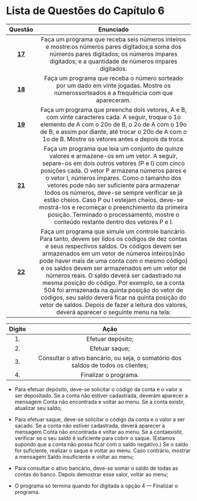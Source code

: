 #    Lista de Questões do Capítulo 6

Questão | Enunciado
:--------: | :-----------:
[**17**](https://github.com/isadorabraide/DisciplinaPOO2023.2/blob/main/Lista03/Cap06/Q17R/src/br/edu/principal/Principal.java) | Faça um programa que receba seis números inteiros e mostre:os números pares digitados;a soma dos números pares digitados; os números ímpares digitados; e a quantidade de números ímpares digitados.
[**18**](https://github.com/isadorabraide/DisciplinaPOO2023.2/blob/main/Lista03/Cap06/Q18R/src/br/edu/principal/Principal.java) | Faça um programa que receba o número sorteado por um dado em vinte jogadas. Mostre os númerossorteados e a frequência com que apareceram.
[**19**](https://github.com/isadorabraide/DisciplinaPOO2023.2/blob/main/Lista03/Cap06/Q19R/src/br/edu/principal/Principal.java) | Faça um programa que preencha dois vetores, A e B, com vinte caracteres cada. A seguir, troque o 1o elemento de A com o 20o de B, o 2o de A com o 19o de B, e assim por diante, até trocar o 20o de A com o 1o de B. Mostre os vetores antes e depois da troca.
[**21**](https://github.com/isadorabraide/DisciplinaPOO2023.2/blob/main/Lista03/Cap06/Q21R/src/br/edu/principal/Principal.java) | Faça um programa que leia um conjunto de quinze valores e armazene-os em um vetor. A seguir, separe-os em dois outros vetores (P e I) com cinco posições cada. O vetor P armazena números pares e o vetor I, números ímpares. Como o tamanho dos vetores pode não ser suficiente para armazenar todos os números, deve-se sempre verificar se já estão cheios. Caso P ou I estejam cheios, deve-se mostrá-los e recomeçar o preenchimento da primeira posição. Terminado o processamento, mostre o conteúdo restante dentro dos vetores P e I.
[**22**](https://github.com/isadorabraide/DisciplinaPOO2023.2/blob/main/Lista03/Cap06/Q22R/src/br/edu/principal/Principal.java) | Faça um programa que simule um controle bancário. Para tanto, devem ser lidos os códigos de dez contas e seus respectivos saldos. Os códigos devem ser armazenados em um vetor de números inteiros(não pode haver mais de uma conta com o mesmo código) e os saldos devem ser armazenados em um vetor de números reais. O saldo deverá ser cadastrado na mesma posição do código. Por exemplo, se a conta 504 foi armazenada na quinta posição do vetor de códigos, seu saldo deverá ficar na quinta posição do vetor de saldos. Depois de fazer a leitura dos valores, deverá aparecer o seguinte menu na tela:

| Dígito | Ação |
|:------:|:----:|
|1. | Efetuar depósito;
|2. | Efetuar saque;
|3. | Consultar o ativo bancário, ou seja, o somatório dos saldos de todos os clientes;
|4. | Finalizar o programa.


* Para efetuar depósito, deve-se solicitar o código da conta e o valor a ser depositado. Se a conta não estiver cadastrada, deverám aparecer a mensagem Conta não encontrada e voltar ao menu. Se a conta existir, atualizar seu saldo;

- Para efetuar saque, deve-se solicitar o código da conta e o valor a ser sacado. Se a conta não estiver cadastrada, deverá aparecer a mensagem Conta não encontrada e voltar ao menu. Se a contaexistir, verificar se o seu saldo é suficiente para cobrir o saque. (Estamos supondo que a conta não possa ficar com o saldo negativo.) Se o saldo for suficiente, realizar o saque e voltar ao menu. Caso contrário, mostrar a mensagem Saldo insuficiente e voltar ao menu;

- Para consultar o ativo bancário, deve-se somar o saldo de todas as contas do banco. Depois demostrar esse valor, voltar ao menu;

- O programa só termina quando for digitada a opção 4 — Finalizar o programa.

